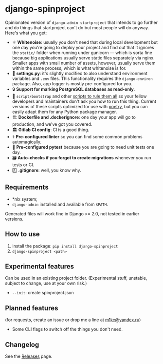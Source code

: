 # django-spinproject

Opinionated version of `django-admin startproject` that intends to go further and do things that startproject can't do but most people will do anyway. Here's what you get:

* ⚛️ **Whitenoise**: usually you don't need that during local development but one day you're going to deploy your project and find out that it ignores the `static/` folder when running under gunicorn — which is sorta fine because big applications usually serve static files separately via nginx. Smaller apps with small number of assets, however, usually serve them within the same process, which is what whitenoise is for.
* 🔧 **settings.py**: it's slightly modified to also understand environment variables and `.env` files. This functionality requires the `django-environ` package. Also, app logger is mostly pre-configured for you.
* 🔒 **Support for marking PostgreSQL databases as read-only**.
* 🧰 `script/bootstrap` and other [scripts to rule them all](https://github.blog/2015-06-30-scripts-to-rule-them-all/) so your fellow developers and maintainers don't ask you how to run this thing. Current versions of these scripts optimized for use with [poetry](https://python-poetry.org/), but you can easily adapt them for any Python package manager.
* 🏗️ **Dockerfile and .dockerignore**: one day your app will go to production, and we've got you covered.
* 🏛️ **Gitlab CI config**: CI is a good thing.
* ⚕️ **Pre-configured linter** so you can find some common problems automagically.
* 🏃 **Pre-configured pytest** because you are going to need unit tests one day.
* 🗃️ **Auto-checks if you forgot to create migrations** whenever you run tests or CI.
* *️⃣ **.gitignore**: well, you know why.

## Requirements

* \*nix system;
* `django-admin` installed and available from `$PATH`.

Generated files will work fine in Django >= 2.0, not tested in earlier versions.

## How to use

1. Install the package: `pip install django-spinproject`
2. `django-spinproject <path>`

## Experimental features

Can be used in an existing project folder. (Experimental stuff, unstable, subject to change, use at your own risk.)

* `--init`: create spinproject.json

## Planned features

(for requests, create an issue or drop me a line at m1kc@yandex.ru)

* Some CLI flags to switch off the things you don't need.

## Changelog

See the [Releases](https://github.com/m1kc/django-spinproject/releases) page.
